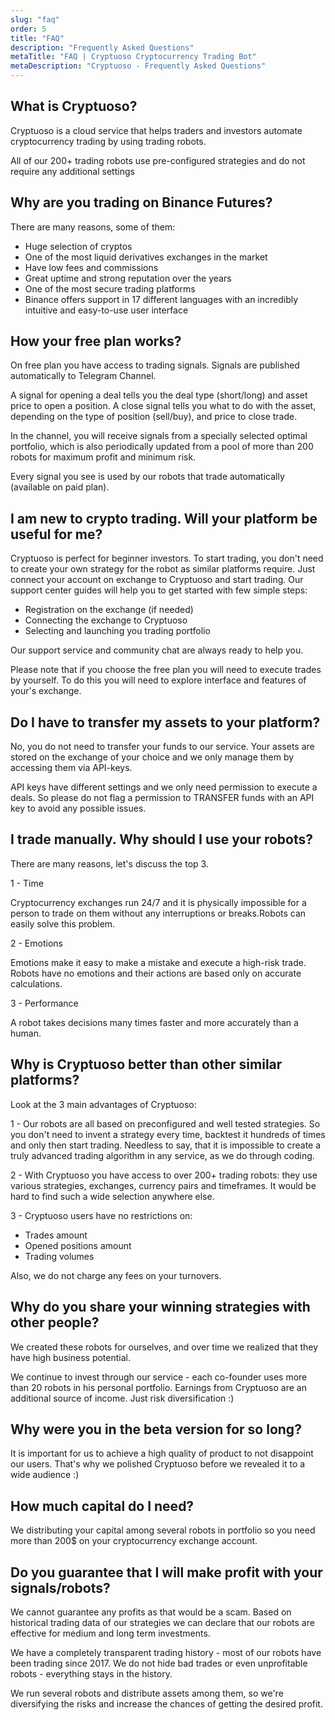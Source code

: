 ```yaml
---
slug: "faq"
order: 5
title: "FAQ"
description: "Frequently Asked Questions"
metaTitle: "FAQ | Cryptuoso Cryptocurrency Trading Bot"
metaDescription: "Cryptuoso - Frequently Asked Questions"
---
```


## What is Cryptuoso?

Cryptuoso is a cloud service that helps traders and investors automate cryptocurrency trading by using trading robots.

All of our 200+ trading robots use pre-configured strategies and do not require any additional settings

## Why are you trading on Binance Futures?

There are many reasons, some of them:

-   Huge selection of cryptos
-   One of the most liquid derivatives exchanges in the market
-   Have low fees and commissions
-   Great uptime and strong reputation over the years
-   One of the most secure trading platforms
-   Binance offers support in 17 different languages with an incredibly intuitive and easy-to-use user interface

## How your free plan works?

On free plan you have access to trading signals. Signals are published automatically to Telegram Channel.

A signal for opening a deal tells you the deal type (short/long) and asset price to open a position. A close signal tells you what to do with the asset, depending on the type of position (sell/buy), and price to close trade.

In the channel, you will receive signals from a specially selected optimal portfolio, which is also periodically updated from a pool of more than 200 robots for maximum profit and minimum risk.

Every signal you see is used by our robots that trade automatically (available on paid plan).

## I am new to crypto trading. Will your platform be useful for me?

Cryptuoso is perfect for beginner investors. To start trading, you don't need to create your own strategy for the robot as similar platforms require. Just connect your account on exchange to Cryptuoso and start trading. Our support center guides will help you to get started with few simple steps:

-   Registration on the exchange (if needed)
-   Connecting the exchange to Cryptuoso
-   Selecting and launching you trading portfolio

Our support service and community chat are always ready to help you.

Please note that if you choose the free plan you will need to execute trades by yourself. To do this you will need to explore interface and features of your's exchange.

## Do I have to transfer my assets to your platform?

No, you do not need to transfer your funds to our service. Your assets are stored on the exchange of your choice and we only manage them by accessing them via API-keys.

API keys have different settings and we only need permission to execute a deals. So please do not flag a permission to TRANSFER funds with an API key to avoid any possible issues.

## I trade manually. Why should I use your robots?

There are many reasons, let's discuss the top 3.

1 - Time

Cryptocurrency exchanges run 24/7 and it is physically impossible for a person to trade on them without any interruptions or breaks.Robots can easily solve this problem.

2 - Emotions

Emotions make it easy to make a mistake and execute a high-risk trade. Robots have no emotions and their actions are based only on accurate calculations.

3 - Performance

A robot takes decisions many times faster and more accurately than a human.

## Why is Cryptuoso better than other similar platforms?

Look at the 3 main advantages of Cryptuoso:

1 - Our robots are all based on preconfigured and well tested strategies. So you don't need to invent a strategy every time, backtest it hundreds of times and only then start trading. Needless to say, that it is impossible to create a truly advanced trading algorithm in any service, as we do through coding.

2 - With Cryptuoso you have access to over 200+ trading robots: they use various strategies, exchanges, currency pairs and timeframes. It would be hard to find such a wide selection anywhere else.

3 - Cryptuoso users have no restrictions on:

-   Trades amount
-   Opened positions amount
-   Trading volumes

Also, we do not charge any fees on your turnovers.

## Why do you share your winning strategies with other people?

We created these robots for ourselves, and over time we realized that they have high business potential.

We continue to invest through our service - each co-founder uses more than 20 robots in his personal portfolio. Earnings from Cryptuoso are an additional source of income. Just risk diversification :)

## Why were you in the beta version for so long?

It is important for us to achieve a high quality of product to not disappoint our users. That's why we polished Cryptuoso before we revealed it to a wide audience :)

## How much capital do I need?

We distributing your capital among several robots in portfolio so you need more than 200$ on your cryptocurrency exchange account.

## Do you guarantee that I will make profit with your signals/robots?

We cannot guarantee any profits as that would be a scam. Based on historical trading data of our strategies we can declare that our robots are effective for medium and long term investments.

We have a completely transparent trading history - most of our robots have been trading since 2017. We do not hide bad trades or even unprofitable robots - everything stays in the history.

We run several robots and distribute assets among them, so we're diversifying the risks and increase the chances of getting the desired profit.
